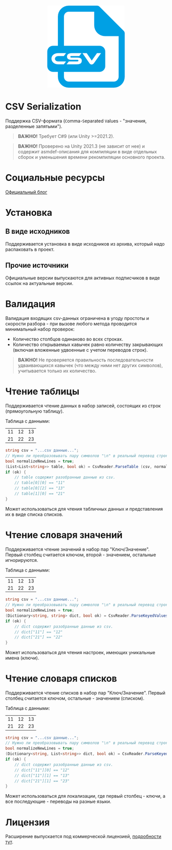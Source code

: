 <p align="center">
    <img src="./logo.png" alt="Logo">
</p>

# CSV Serialization
Поддержка CSV-формата (`C`omma-`S`eparated `V`alues - "значения, разделенные запятыми").

> **ВАЖНО!** Требует C#9 (или Unity >=2021.2).

> **ВАЖНО!** Проверено на Unity 2021.3 (не зависит от нее) и содержит asmdef-описания для компиляции в виде отдельных сборок и уменьшения времени рекомпиляции основного проекта.


# Социальные ресурсы
[Официальный блог](https://leopotam.com)


# Установка


## В виде исходников
Поддерживается установка в виде исходников из архива, который надо распаковать в проект.


## Прочие источники
Официальные версии выпускаются для активных подписчиков в виде ссылок на актуальные версии.


# Валидация
Валидация входящих csv-данных ограничена в угоду простоты и скорости разбора - при вызове любого метода проводится минимальный набор проверок:

* Количество столбцов одинаково во всех строках.
* Количество открываемых кавычек равно количеству закрывающих (включая вложенные удвоенные с учетом переводов строк).

> **ВАЖНО!** Не проверяется правильность последовательности удваивающихся кавычек (что между ними нет других символов), учитывается только их количество.


# Чтение таблицы
Поддерживается чтение данных в набор записей, состоящих из строк (прямоугольную таблицу).

Таблица с данными:

|    |    |    |
|----|----|----|
| 11 | 12 | 13 |
| 21 | 22 | 23 |

```c#
string csv = "...csv данные...";
// Нужно ли преобразовывать пару символов "\n" в реальный перевод строки.
bool normalizeNewLines = true;
(List<List<string>> table, bool ok) = CsvReader.ParseTable (csv, normalizeNewLines);
if (ok) {
    // table содержит разобранные данные из csv.
    // table[0][0] == "11"
    // table[0][2] == "13"
    // table[1][0] == "21"
}
```
Может использоваться для чтения табличных данных и представления их в виде списка списков.

# Чтение словаря значений 
Поддерживается чтение значений в набор пар "Ключ/Значение". Первый столбец считается ключом, второй - значением, остальные игнорируются.

Таблица с данными:

|    |    |    |
|----|----|----|
| 11 | 12 | 13 |
| 21 | 22 | 23 |

```c#
string csv = "...csv данные...";
// Нужно ли преобразовывать пару символов "\n" в реальный перевод строки.
bool normalizeNewLines = true;
(Dictionary<string, string> dict, bool ok) = CsvReader.ParseKeyedValues (csv, normalizeNewLines);
if (ok) {
    // dict содержит разобранные данные из csv.
    // dict["11"] == "12"
    // dict["21"] == "22"
}
```
Может использоваться для чтения настроек, имеющих уникальные имена (ключи).

# Чтение словаря списков
Поддерживается чтение списков в набор пар "Ключ/Значение". Первый столбец считается ключом, остальные - значением (списком).

Таблица с данными:

|    |    |    |
|----|----|----|
| 11 | 12 | 13 |
| 21 | 22 | 23 |

```c#
string csv = "...csv данные...";
// Нужно ли преобразовывать пару символов "\n" в реальный перевод строки.
bool normalizeNewLines = true;
(Dictionary<string, List<string>> dict, bool ok) = CsvReader.ParseKeyedLists (csv, normalizeNewLines);
if (ok) {
    // dict содержит разобранные данные из csv.
    // dict["11"][0] == "12"
    // dict["11"][1] == "13"
    // dict["21"][1] == "23"
}
```
Может использоваться для локализации, где первый столбец - ключи, а все последующие - переводы на разные языки.

# Лицензия
Расширение выпускается под коммерческой лицензией, [подробности тут](./LICENSE.md).
